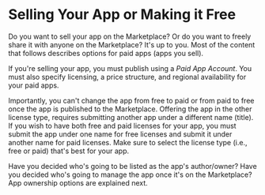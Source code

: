# Selling Your App or Making it Free [](id=selling-your-app-or-making-it-free)

Do you want to sell your app on the Marketplace? Or do you want to freely share
it with anyone on the Marketplace? It's up to you. Most of the content that
follows describes options for paid apps (apps you sell). 

If you're selling your app, you must publish using a *Paid App Account*. You
must also specify licensing, a price structure, and regional availability for
your paid apps.

Importantly, you can't change the app from free to paid or from paid to free
once the app is published to the Marketplace. Offering the app in the other
license type, requires submitting another app under a different name (title). If
you wish to have both free and paid licenses for your app, you must submit the
app under one name for free licenses and submit it under another name for paid
licenses. Make sure to select the license type (i.e., free or paid) that's best
for your app. 

Have you decided who's going to be listed as the app's author/owner? Have
you decided who's going to manage the app once it's on the Marketplace? App
ownership options are explained next. 
